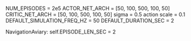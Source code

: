 NUM_EPISODES = 2e5
ACTOR_NET_ARCH = [50, 100, 500, 100, 50]
CRITIC_NET_ARCH = [50, 100, 500, 100, 50]
sigma = 0.5
action scale = 0.1
DEFAULT_SIMULATION_FREQ_HZ = 50
DEFAULT_DURATION_SEC = 2

NavigationAviary:
self.EPISODE_LEN_SEC = 2